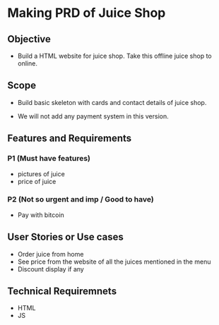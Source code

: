 # Making PRD of Juice Shop

## Objective

-   Build a HTML website for juice shop. Take this offline juice shop to online.

## Scope

-   Build basic skeleton with cards and contact details of juice shop.

-   We will not add any payment system in this version.

## Features and Requirements

### P1 (Must have features)

-   pictures of juice
-   price of juice

### P2 (Not so urgent and imp / Good to have)

-   Pay with bitcoin

## User Stories or Use cases

- Order juice from home
- See price from the website of all the juices mentioned in the menu
- Discount display if any

## Technical Requiremnets

- HTML
- JS
